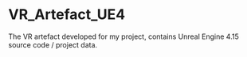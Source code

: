# VR_Artefact_UE4
The VR artefact developed for my project, contains Unreal Engine 4.15 source code / project data.
